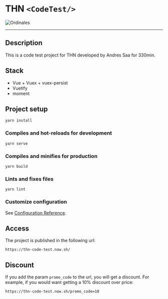 # THN `<CodeTest/>`
![Ordinales](https://i.imgur.com/ysO9FfQ.png)

---
## Description
This is a code test project for THN developed by Andres Saa for 330min.

## Stack
- Vue + Vuex + vuex-persist
- Vuetify
- moment

## Project setup
```
yarn install
```

### Compiles and hot-reloads for development
```
yarn serve
```

### Compiles and minifies for production
```
yarn build
```

### Lints and fixes files
```
yarn lint
```

### Customize configuration
See [Configuration Reference](https://cli.vuejs.org/config/).

## Access
The project is published in the following url:
```
https://thn-code-test.now.sh/
```

## Discount
If you add the param `promo_code` to the url, you will get a discount. For example, if you would want getting a 10% discount over price:
```
https://thn-code-test.now.sh/promo_code=10
```
